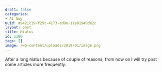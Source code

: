 ```yaml
---
draft: false
categories:
- AI Guy
uuid: a9421c19-f29c-4173-ad0e-11e01949de2c
layout: post
title: Hiatus
id: 1180
tags: []
image: /wp-content/uploads/2019/01/image.png
---
```


After a long hiatus because of couple of reasons, from now on I will try post some articles more frequently.

